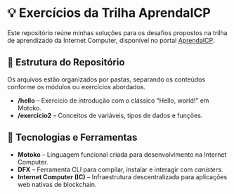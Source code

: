 # 💡 Exercícios da Trilha AprendaICP

Este repositório reúne minhas soluções para os desafios propostos na trilha de aprendizado da Internet Computer, disponível no portal [AprendaICP](https://aprendaicp.xyz/).

## 📂 Estrutura do Repositório

Os arquivos estão organizados por pastas, separando os conteúdos conforme os módulos ou exercícios abordados.

- **/hello** – Exercício de introdução com o clássico “Hello, world!” em Motoko.  
- **/exercicio2** – Conceitos de variáveis, tipos de dados e funções.

## 🧰 Tecnologias e Ferramentas

- **Motoko** – Linguagem funcional criada para desenvolvimento na Internet Computer.
- **DFX** – Ferramenta CLI para compilar, instalar e interagir com *canisters*.
- **Internet Computer (IC)** – Infraestrutura descentralizada para aplicações web nativas de blockchain.
